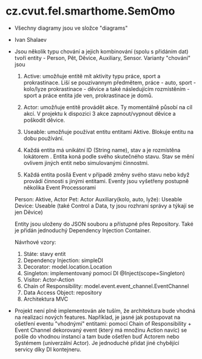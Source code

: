 # cz.cvut.fel.smarthome.SemOmo

- Všechny diagramy jsou ve složce "diagrams"

- Ivan Shalaev

- Jsou několik typu chování a jejich kombinování (spolu s přidáním dat) tvoří entity - Person, Pět, Děvice, Auxiliary, Sensor. Varianty "chování" jsou
    1. Active: umožňuje entitě mít aktivity typu práce, sport a prokrastinace. Liší se pouzivannym předmětem, práce - auto, sport - kolo/lyze prokrastinace - děvice a také následujícím rozmístěním - sport a práce entita jde ven, prokrastinace je domů.

    2. Actor: umožňuje entitě provádět akce. Ty momentálně působí na cíl akcí. V projektu k dispozici 3 akce zapnout/vypnout děvice a poškodit děvice.

    3. Useable: umožňuje používat entitu entitami Aktive. Blokuje entitu na dobu používání.

    4. Každá entita má unikátní ID (String name), stav a je rozmístěna lokátorem . Entita koná podle svého skutečného stavu. Stav se mění ovlivem jiných entit nebo simulovanými činnostmi.

    5. Každá entita posílá Event v případě změny svého stavu nebo když provádí činnosti s jinými entitami. Eventy jsou vyšetřeny postupně několika Event Processorami

    Person: Aktive, Actor
    Pet: Actor
    Auxiliary(kolo, auto, lyže): Useable
    Device: Useable (také Control a Data, ty jsou rozhraní správy a týkají se jen Děvice)

    Entity jsou uloženy do JSON souboru a přístupné přes Repository. Také je přidán jednoduchý Dependency Injection Container.

    Návrhové vzory:
    1. Státe: stavy entit
    2. Dependency Injection: simpleDI
    3. Decorator: model.location.Location
    4. Singleton: implementovaný pomocí DI @Inject(scope=Singleton)
    5. Visitor: Actor-Action
    6. Chain of Responsibility: model.event.event_channel.EventChannel
    7. Data Access Object: repository 
    8. Architektura MVC

- Projekt není plně implementován ale tuším, že architektura bude vhodná na realizaci nových features. Například, je jasné jak postupovat na ošetření eventu "vhodnými" entitami: pomocí Chain of Responsibility + Event Channel dekorovaný event (který má množinu Action navíc) se pošle do vhodnou instancí a tam bude ošetřen buď Actorem nebo Systémem (univerzální Actor). Je jednoduché přidat jiné chybějící servicy díky DI kontejneru.
